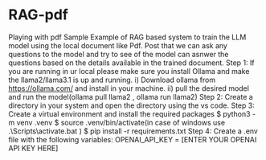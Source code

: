 # RAG-pdf
Playing with pdf
Sample Example of RAG based system to train the LLM model using the local document like Pdf. Post that we can ask any questions to the model and try to see of the model can asnwer the questions based on the details available in the trained document.
Step 1: If you are running in ur local please make sure you install Ollama and make the llama2/llama3.1 is up and running.
        i) Download ollama from https://ollama.com/ and install in your machine.
        ii) pull the desired model and run the model(ollama pull llama2 , ollama run llama2)
Step 2: Create a directory in your system and open the directory using the vs code.
Step 3: Create a virtual environment and install the required packages
        $ python3 -m venv .venv
        $ source .venv/bin/activate(in case of windows use .\Scripts\activate.bat  )
        $ pip install -r requirements.txt
Step 4: Create a .env file with the following variables:
        OPENAI_API_KEY = [ENTER YOUR OPENAI API KEY HERE]
      
